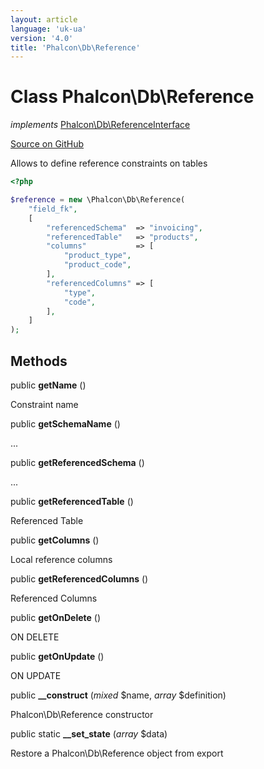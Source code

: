 ```yaml
---
layout: article
language: 'uk-ua'
version: '4.0'
title: 'Phalcon\Db\Reference'
---
```


# Class **Phalcon\Db\Reference**

*implements* [Phalcon\Db\ReferenceInterface](api/Phalcon_Db_ReferenceInterface)

<a href="https://github.com/phalcon/cphalcon/tree/v4.0.0/phalcon/db/reference.zep" class="btn btn-default btn-sm">Source on GitHub</a>

Allows to define reference constraints on tables

```php
<?php

$reference = new \Phalcon\Db\Reference(
    "field_fk",
    [
        "referencedSchema"  => "invoicing",
        "referencedTable"   => "products",
        "columns"           => [
            "product_type",
            "product_code",
        ],
        "referencedColumns" => [
            "type",
            "code",
        ],
    ]
);

```

## Methods

public **getName** ()

Constraint name

public **getSchemaName** ()

...

public **getReferencedSchema** ()

...

public **getReferencedTable** ()

Referenced Table

public **getColumns** ()

Local reference columns

public **getReferencedColumns** ()

Referenced Columns

public **getOnDelete** ()

ON DELETE

public **getOnUpdate** ()

ON UPDATE

public **__construct** (*mixed* $name, *array* $definition)

Phalcon\Db\Reference constructor

public static **__set_state** (*array* $data)

Restore a Phalcon\Db\Reference object from export